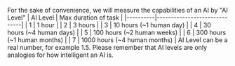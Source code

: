 For the sake of convenience, we will measure the capabilities of an AI by "AI Level"
| AI Level | Max duration of task         |
|----------|------------------------------|
| 1        | 1 hour                       |
| 2        | 3 hours                      |
| 3        | 10 hours (~1 human day)      |
| 4        | 30 hours (~4 human days)     |
| 5        | 100 hours (~2 human weeks)   |
| 6        | 300 hours (~1 human months)  |
| 7        | 1000 hours (~4 human months) |
AI Level can be a real number, for example 1.5.
Please remember that AI levels are only analogies for how intelligent an AI is.
